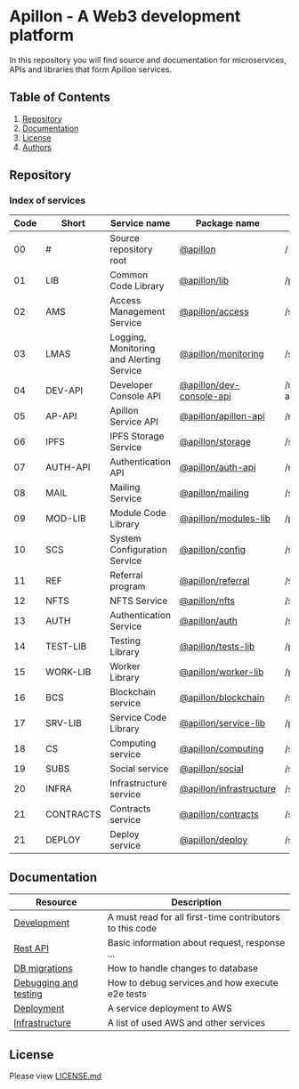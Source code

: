 # Apillon - A Web3 development platform

In this repository you will find source and documentation for microservices,
APIs and libraries that form Apillon services.

## Table of Contents

1. [Repository](#repository)
2. [Documentation](#documentation)
3. [License](#license)
4. [Authors](#authors)

## Repository

### Index of services

| Code | Short     | Service name                             | Package name                                          | path                      |
| ---- | --------- | ---------------------------------------- | ----------------------------------------------------- | ------------------------- |
| 00   | #         | Source repository root                   | [@apillon](/)                                         | /                         |
| 01   | LIB       | Common Code Library                      | [@apillon/lib](/packages/lib/)                        | /packages/lib/            |
| 02   | AMS       | Access Management Service                | [@apillon/access](/services/access/)                  | /services/access/         |
| 03   | LMAS      | Logging, Monitoring and Alerting Service | [@apillon/monitoring](/services/monitoring/)          | /services/monitoring/     |
| 04   | DEV-API   | Developer Console API                    | [@apillon/dev-console-api](/modules/dev-console-api/) | /modules/dev-console-api/ |
| 05   | AP-API    | Apillon Service API                      | [@apillon/apillon-api](/modules/apillon-api/)         | /modules/apillon-api/     |
| 06   | IPFS      | IPFS Storage Service                     | [@apillon/storage](/services/storage/)                | /services/storage/        |
| 07   | AUTH-API  | Authentication API                       | [@apillon/auth-api](/modules/auth/)                   | /modules/auth/            |
| 08   | MAIL      | Mailing Service                          | [@apillon/mailing](/services/mailing/)                | /services/mailing/        |
| 09   | MOD-LIB   | Module Code Library                      | [@apillon/modules-lib](/packages/modules-lib/)        | /packages/modules-lib/    |
| 10   | SCS       | System Configuration Service             | [@apillon/config](/services/config/)                  | /services/config/         |
| 11   | REF       | Referral program                         | [@apillon/referral](/services/referral/)              | /services/referral/       |
| 12   | NFTS      | NFTS Service                             | [@apillon/nfts](/services/nfts/)                      | /services/nfts/           |
| 13   | AUTH      | Authentication Service                   | [@apillon/auth](/services/authentication/)            | /services/authentication/ |
| 14   | TEST-LIB  | Testing Library                          | [@apillon/tests-lib](/packages/tests-lib/)            | /packages/tests-lib/      |
| 15   | WORK-LIB  | Worker Library                           | [@apillon/worker-lib](/packages/worker-lib/)          | /packages/worker-lib/     |
| 16   | BCS       | Blockchain service                       | [@apillon/blockchain](/services/blockchain/)          | /services/blockchain/     |
| 17   | SRV-LIB   | Service Code Library                     | [@apillon/service-lib](/packages/service-lib/)        | /packages/service-lib/    |
| 18   | CS        | Computing service                        | [@apillon/computing](/services/computing/)            | /services/computing/      |
| 19   | SUBS      | Social service                           | [@apillon/social](/services/social/)                  | /services/social/         |
| 20   | INFRA     | Infrastructure service                   | [@apillon/infrastructure](/services/infrastructure)   | /services/infrastructure/ |
| 21   | CONTRACTS | Contracts service                        | [@apillon/contracts](/services/contracts/)            | /services/contracts/      |
| 21   | DEPLOY    | Deploy service                           | [@apillon/deploy](/services/deploy/)                  | /services/deploy/         |

## Documentation

| Resource                                        | Description                                              |
| ----------------------------------------------- | -------------------------------------------------------- |
| [Development](docs/development.md)              | A must read for all first-time contributors to this code |
| [Rest API](docs/rest-API-specs.md)              | Basic information about request, response ...            |
| [DB migrations](docs/db-migrations.md)          | How to handle changes to database                        |
| [Debugging and testing](docs/debug-and-test.md) | How to debug services and how execute e2e tests          |
| [Deployment](docs/deployment.md)                | A service deployment to AWS                              |
| [Infrastructure](docs/infrastructure.md)        | A list of used AWS and other services                    |

## License

Please view [LICENSE.md](LICENSE.md)
